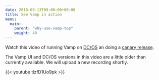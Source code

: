 ```yaml
---
date: 2016-09-13T09:00:00+00:00
title: See Vamp in action
menu:
  main:
    parent: "why-use-vamp-top"
    weight: 40
---
```


Watch this video of running Vamp on [DC/OS](/documentation/installation/dcos/) an doing a [canary release](/documentation/tutorials/run-a-canary-release/).

The Vamp UI and DC/OS versions in this video are a little older than currently available. We will upload a new recording shortly.

{{< youtube tlzfD1Uo9pk >}}
